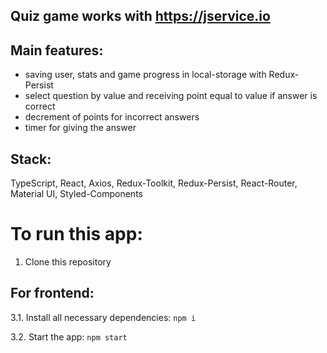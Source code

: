 ## Quiz game works with https://jservice.io 

## Main features:
- saving user, stats and game progress in local-storage with Redux-Persist
- select question by value and receiving point equal to value if answer is correct
- decrement of points for incorrect answers
- timer for giving the answer

## Stack:
TypeScript, React, Axios, Redux-Toolkit, Redux-Persist, React-Router, Material UI, Styled-Components

# To run this app:
1. Clone this repository

## For frontend:
3.1. Install all necessary dependencies: ```npm i```

3.2. Start the app: ```npm start```
